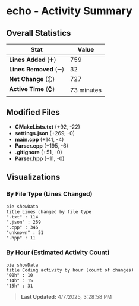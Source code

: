 # echo - Activity Summary 

## Overall Statistics

| Stat                   | Value                                                             |
| ---------------------- | ----------------------------------------------------------------- |
| **Lines Added** (➕)   | 759                                          |
| **Lines Removed** (➖) | 32                                        |
| **Net Change** (↕)    | 727                |
| **Active Time** (⌚)   | 73 minutes |


## Modified Files
- **CMakeLists.txt** (+92, -22)
- **settings.json** (+269, -0)
- **main.cpp** (+141, -4)
- **Parser.cpp** (+195, -6)
- **.gitignore** (+51, -0)
- **Parser.hpp** (+11, -0)

## Visualizations

### By File Type (Lines Changed)

```mermaid
pie showData
title Lines changed by file type
".txt" : 114
".json" : 269
".cpp" : 346
"unknown" : 51
".hpp" : 11
```

### By Hour (Estimated Activity Count)

```mermaid
pie showData
title Coding activity by hour (count of changes)
"00h" : 10
"14h" : 15
"15h" : 31
```


> **Last Updated:** 4/7/2025, 3:28:58 PM